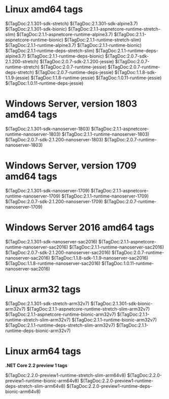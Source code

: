 # Linux amd64 tags

$(TagDoc:2.1.301-sdk-stretch)
$(TagDoc:2.1.301-sdk-alpine3.7)
$(TagDoc:2.1.301-sdk-bionic)
$(TagDoc:2.1.1-aspnetcore-runtime-stretch-slim)
$(TagDoc:2.1.1-aspnetcore-runtime-alpine3.7)
$(TagDoc:2.1.1-aspnetcore-runtime-bionic)
$(TagDoc:2.1.1-runtime-stretch-slim)
$(TagDoc:2.1.1-runtime-alpine3.7)
$(TagDoc:2.1.1-runtime-bionic)
$(TagDoc:2.1.1-runtime-deps-stretch-slim)
$(TagDoc:2.1.1-runtime-deps-alpine3.7)
$(TagDoc:2.1.1-runtime-deps-bionic)
$(TagDoc:2.0.7-sdk-2.1.200-stretch)
$(TagDoc:2.0.7-sdk-2.1.200-jessie)
$(TagDoc:2.0.7-runtime-stretch)
$(TagDoc:2.0.7-runtime-jessie)
$(TagDoc:2.0.7-runtime-deps-stretch)
$(TagDoc:2.0.7-runtime-deps-jessie)
$(TagDoc:1.1.8-sdk-1.1.9-jessie)
$(TagDoc:1.1.8-runtime-jessie)
$(TagDoc:1.0.11-runtime-jessie)
$(TagDoc:1.0.11-runtime-deps-jessie)

# Windows Server, version 1803 amd64 tags

$(TagDoc:2.1.301-sdk-nanoserver-1803)
$(TagDoc:2.1.1-aspnetcore-runtime-nanoserver-1803)
$(TagDoc:2.1.1-runtime-nanoserver-1803)
$(TagDoc:2.0.7-sdk-2.1.200-nanoserver-1803)
$(TagDoc:2.0.7-runtime-nanoserver-1803)

# Windows Server, version 1709 amd64 tags

$(TagDoc:2.1.301-sdk-nanoserver-1709)
$(TagDoc:2.1.1-aspnetcore-runtime-nanoserver-1709)
$(TagDoc:2.1.1-runtime-nanoserver-1709)
$(TagDoc:2.0.7-sdk-2.1.200-nanoserver-1709)
$(TagDoc:2.0.7-runtime-nanoserver-1709)

# Windows Server 2016 amd64 tags

$(TagDoc:2.1.301-sdk-nanoserver-sac2016)
$(TagDoc:2.1.1-aspnetcore-runtime-nanoserver-sac2016)
$(TagDoc:2.1.1-runtime-nanoserver-sac2016)
$(TagDoc:2.0.7-sdk-2.1.200-nanoserver-sac2016)
$(TagDoc:2.0.7-runtime-nanoserver-sac2016)
$(TagDoc:1.1.8-sdk-1.1.9-nanoserver-sac2016)
$(TagDoc:1.1.8-runtime-nanoserver-sac2016)
$(TagDoc:1.0.11-runtime-nanoserver-sac2016)

# Linux arm32 tags

$(TagDoc:2.1.301-sdk-stretch-arm32v7)
$(TagDoc:2.1.301-sdk-bionic-arm32v7)
$(TagDoc:2.1.1-aspnetcore-runtime-stretch-slim-arm32v7)
$(TagDoc:2.1.1-aspnetcore-runtime-bionic-arm32v7)
$(TagDoc:2.1.1-runtime-stretch-slim-arm32v7)
$(TagDoc:2.1.1-runtime-bionic-arm32v7)
$(TagDoc:2.1.1-runtime-deps-stretch-slim-arm32v7)
$(TagDoc:2.1.1-runtime-deps-bionic-arm32v7)

# Linux arm64 tags

**.NET Core 2.2 preview 1 tags**

$(TagDoc:2.2.0-preview1-runtime-stretch-slim-arm64v8)
$(TagDoc:2.2.0-preview1-runtime-bionic-arm64v8)
$(TagDoc:2.2.0-preview1-runtime-deps-stretch-slim-arm64v8)
$(TagDoc:2.2.0-preview1-runtime-deps-bionic-arm64v8)
